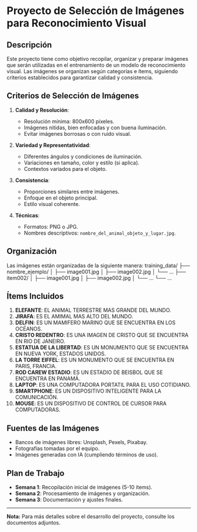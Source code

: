 # Proyecto de Selección de Imágenes para Reconocimiento Visual

## Descripción
Este proyecto tiene como objetivo recopilar, organizar y preparar imágenes que serán utilizadas en el entrenamiento de un modelo de reconocimiento visual. Las imágenes se organizan según categorías e ítems, siguiendo criterios establecidos para garantizar calidad y consistencia.

## Criterios de Selección de Imágenes
1. **Calidad y Resolución**:
   - Resolución mínima: 800x600 píxeles.
   - Imágenes nítidas, bien enfocadas y con buena iluminación.
   - Evitar imágenes borrosas o con ruido visual.

2. **Variedad y Representatividad**:
   - Diferentes ángulos y condiciones de iluminación.
   - Variaciones en tamaño, color y estilo (si aplica).
   - Contextos variados para el objeto.

3. **Consistencia**:
   - Proporciones similares entre imágenes.
   - Enfoque en el objeto principal.
   - Estilo visual coherente.

4. **Técnicas**:
   - Formatos: PNG o JPG.
   - Nombres descriptivos: `nombre_del_animal_objeto_y_lugar.jpg`.

## Organización
Las imágenes están organizadas de la siguiente manera:
training_data/ ├── nombre_ejemplo/ │ ├── image001.jpg │ ├── image002.jpg │ └── ... 
├── item002/ │ ├── image001.jpg │ ├── image002.jpg │ └── ... └── ...

## Ítems Incluidos
1. **ELEFANTE**: EL ANIMAL TERRESTRE MAS GRANDE DEL MUNDO.
2. **JIRAFA**: ES EL AMIMAL MAS ALTO DEL MUNDO.
3. **DELFIN**: ES UN MAMIFERO MARINO QUE SE ENCUENTRA EN LOS OCÉANOS.
4. **CRISTO REDENTRO**: ES UNA IMAGEN DE CRISTO QUE SE ENCUENTRA EN RIO DE JANEIRO.
5. **ESTATUA DE LA LIBERTAD**: ES UN MONUMENTO QUE SE ENCUENTRA EN NUEVA YORK, ESTADOS UNIDOS.
6. **LA TORRE EIFFEL**: ES UN MONUMENTO QUE SE ENCUENTRA EN PARIS, FRANCIA.
7. **ROD CAREW ESTADIO**: ES UN ESTADIO DE BEISBOL QUE SE ENCUENTRA EN PANAMÁ.
8. **LAPTOP**: ES UNA COMPUTADORA PORTATIL PARA EL USO COTIDIANO.
9. **SMARTPHONE**: ES UN DISPOSITIVO INTELIGENTE PARA LA COMUNICACIÓN.
10. **MOUSE**: ES UN DISPOSITIVO DE CONTROL DE CURSOR PARA COMPUTADORAS.


## Fuentes de las Imágenes
- Bancos de imágenes libres: Unsplash, Pexels, Pixabay.
- Fotografías tomadas por el equipo.
- Imágenes generadas con IA (cumpliendo términos de uso).

## Plan de Trabajo
- **Semana 1**: Recopilación inicial de imágenes (5-10 ítems).
- **Semana 2**: Procesamiento de imágenes y organización.
- **Semana 3**: Documentación y ajustes finales.

---

**Nota:** Para más detalles sobre el desarrollo del proyecto, consulte los documentos adjuntos.

